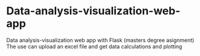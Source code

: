 # Data-analysis-visualization-web-app
Data analysis-visualization web app with Flask (masters degree asignment)
The use can upload an excel file and get data calculations and plotting
